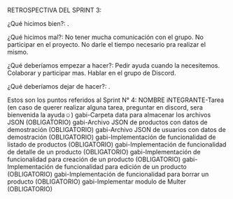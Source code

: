 RETROSPECTIVA DEL SPRINT 3:

¿Qué hicimos bien?:
.

¿Qué hicimos mal?:
No tener mucha comunicación con el grupo.
No participar en el proyecto.
No darle el tiempo necesario pra realizar el mismo.

¿Qué deberíamos empezar a hacer?:
Pedir ayuda cuando la necesitemos.
Colaborar y participar mas.
Hablar en el grupo de Discord.

¿Qué deberíamos dejar de hacer?:
.

Estos son los puntos referidos al Sprint N° 4:
NOMBRE iNTEGRANTE-Tarea (en caso de querer realizar alguna tarea, preguntar en discord, sera bienvenida la ayuda☺)
gabi-Carpeta data para almacenar los archivos JSON (OBLIGATORIO)
gabi-Archivo JSON de productos con datos de demostración (OBLIGATORIO)
gabi-Archivo JSON de usuarios con datos de demostración (OBLIGATORIO)
gabi-Implementación de funcionalidad de listado de productos (OBLIGATORIO)
gabi-Implementación de funcionalidad de detalle de un producto  (OBLIGATORIO)
gabi-Implementación de funcionalidad para creación de un producto  (OBLIGATORIO)
gabi-Implementación de funcionalidad para edición de un producto  (OBLIGATORIO)
gabi-Implementación de funcionalidad para borrar un producto (OBLIGATORIO)
gabi-Implementar modulo de Multer (OBLIGATORIO)
